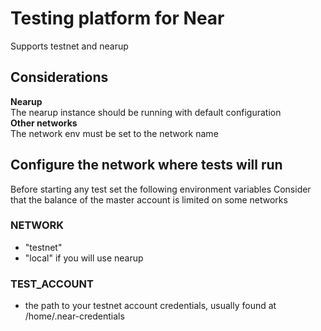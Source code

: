 # Testing platform for Near
Supports testnet and nearup

## Considerations
**Nearup**  
The nearup instance should be running with default configuration  
**Other networks**  
The network env must be set to the network name

## Configure the network where tests will run
Before starting any test set the following environment variables
Consider that the balance of the master account is limited on some networks
### NETWORK
* "testnet"
* "local" if you will use nearup

### TEST_ACCOUNT
* the path to your testnet account credentials, usually found at /home/.near-credentials